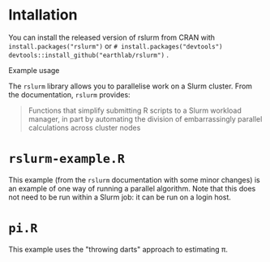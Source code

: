 # Intallation

You can install the released version of rslurm from CRAN with
` install.packages("rslurm")`  or  ` # install.packages("devtools") devtools::install_github("earthlab/rslurm") ` . 

Example usage 

The `rslurm` library allows you to parallelise work on a Slurm cluster. From
the documentation, `rslurm` provides:

> Functions that simplify submitting R scripts to a Slurm
> workload manager, in part by automating the division of embarrassingly
> parallel calculations across cluster nodes

# `rslurm-example.R`
This example (from the `rslurm` documentation with some minor changes) is an
example of one way of running a parallel algorithm.  Note that this does not
need to be run within a Slurm job: it can be run on a login host.

# `pi.R`

This example uses the "throwing darts" approach to estimating π.


